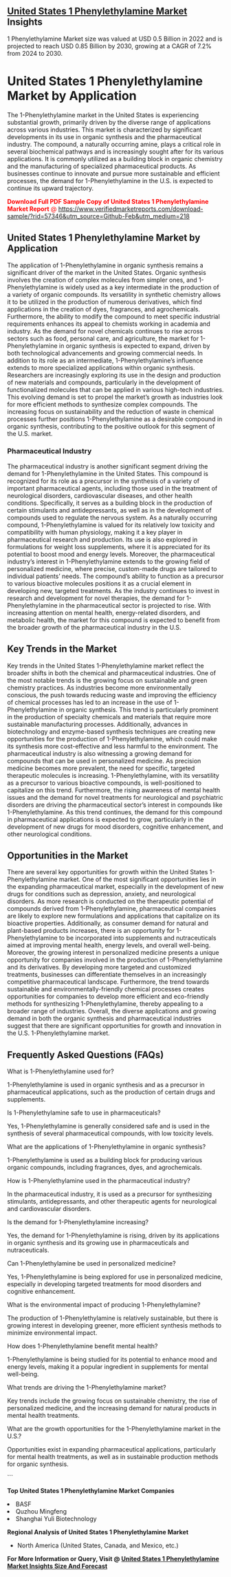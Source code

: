<h2><a href="https://www.verifiedmarketreports.com/download-sample/?rid=57346&amp;utm_source=Github-Feb&amp;utm_medium=218" target="_blank">United States 1 Phenylethylamine Market</a> Insights</h2><p>1 Phenylethylamine Market size was valued at USD 0.5 Billion in 2022 and is projected to reach USD 0.85 Billion by 2030, growing at a CAGR of 7.2% from 2024 to 2030.</p><p> <h1>United States 1 Phenylethylamine Market by Application</h1> <p>The 1-Phenylethylamine market in the United States is experiencing substantial growth, primarily driven by the diverse range of applications across various industries. This market is characterized by significant developments in its use in organic synthesis and the pharmaceutical industry. The compound, a naturally occurring amine, plays a critical role in several biochemical pathways and is increasingly sought after for its various applications. It is commonly utilized as a building block in organic chemistry and the manufacturing of specialized pharmaceutical products. As businesses continue to innovate and pursue more sustainable and efficient processes, the demand for 1-Phenylethylamine in the U.S. is expected to continue its upward trajectory. <p><span class=""><span style="color: #ff0000;"><strong>Download Full PDF Sample Copy of United States 1 Phenylethylamine Market Report</strong> @ </span><a href="https://www.verifiedmarketreports.com/download-sample/?rid=57346&amp;utm_source=Github-Feb&amp;utm_medium=218" target="_blank">https://www.verifiedmarketreports.com/download-sample/?rid=57346&amp;utm_source=Github-Feb&amp;utm_medium=218</a></span></p></p> <h2>United States 1 Phenylethylamine Market by Application</h2> <p>The application of 1-Phenylethylamine in organic synthesis remains a significant driver of the market in the United States. Organic synthesis involves the creation of complex molecules from simpler ones, and 1-Phenylethylamine is widely used as a key intermediate in the production of a variety of organic compounds. Its versatility in synthetic chemistry allows it to be utilized in the production of numerous derivatives, which find applications in the creation of dyes, fragrances, and agrochemicals. Furthermore, the ability to modify the compound to meet specific industrial requirements enhances its appeal to chemists working in academia and industry. As the demand for novel chemicals continues to rise across sectors such as food, personal care, and agriculture, the market for 1-Phenylethylamine in organic synthesis is expected to expand, driven by both technological advancements and growing commercial needs. In addition to its role as an intermediate, 1-Phenylethylamine’s influence extends to more specialized applications within organic synthesis. Researchers are increasingly exploring its use in the design and production of new materials and compounds, particularly in the development of functionalized molecules that can be applied in various high-tech industries. This evolving demand is set to propel the market’s growth as industries look for more efficient methods to synthesize complex compounds. The increasing focus on sustainability and the reduction of waste in chemical processes further positions 1-Phenylethylamine as a desirable compound in organic synthesis, contributing to the positive outlook for this segment of the U.S. market. <h3>Pharmaceutical Industry</h3> <p>The pharmaceutical industry is another significant segment driving the demand for 1-Phenylethylamine in the United States. This compound is recognized for its role as a precursor in the synthesis of a variety of important pharmaceutical agents, including those used in the treatment of neurological disorders, cardiovascular diseases, and other health conditions. Specifically, it serves as a building block in the production of certain stimulants and antidepressants, as well as in the development of compounds used to regulate the nervous system. As a naturally occurring compound, 1-Phenylethylamine is valued for its relatively low toxicity and compatibility with human physiology, making it a key player in pharmaceutical research and production. Its use is also explored in formulations for weight loss supplements, where it is appreciated for its potential to boost mood and energy levels. Moreover, the pharmaceutical industry’s interest in 1-Phenylethylamine extends to the growing field of personalized medicine, where precise, custom-made drugs are tailored to individual patients’ needs. The compound’s ability to function as a precursor to various bioactive molecules positions it as a crucial element in developing new, targeted treatments. As the industry continues to invest in research and development for novel therapies, the demand for 1-Phenylethylamine in the pharmaceutical sector is projected to rise. With increasing attention on mental health, energy-related disorders, and metabolic health, the market for this compound is expected to benefit from the broader growth of the pharmaceutical industry in the U.S. <h2>Key Trends in the Market</h2> <p>Key trends in the United States 1-Phenylethylamine market reflect the broader shifts in both the chemical and pharmaceutical industries. One of the most notable trends is the growing focus on sustainable and green chemistry practices. As industries become more environmentally conscious, the push towards reducing waste and improving the efficiency of chemical processes has led to an increase in the use of 1-Phenylethylamine in organic synthesis. This trend is particularly prominent in the production of specialty chemicals and materials that require more sustainable manufacturing processes. Additionally, advances in biotechnology and enzyme-based synthesis techniques are creating new opportunities for the production of 1-Phenylethylamine, which could make its synthesis more cost-effective and less harmful to the environment. The pharmaceutical industry is also witnessing a growing demand for compounds that can be used in personalized medicine. As precision medicine becomes more prevalent, the need for specific, targeted therapeutic molecules is increasing. 1-Phenylethylamine, with its versatility as a precursor to various bioactive compounds, is well-positioned to capitalize on this trend. Furthermore, the rising awareness of mental health issues and the demand for novel treatments for neurological and psychiatric disorders are driving the pharmaceutical sector’s interest in compounds like 1-Phenylethylamine. As this trend continues, the demand for this compound in pharmaceutical applications is expected to grow, particularly in the development of new drugs for mood disorders, cognitive enhancement, and other neurological conditions. <h2>Opportunities in the Market</h2> <p>There are several key opportunities for growth within the United States 1-Phenylethylamine market. One of the most significant opportunities lies in the expanding pharmaceutical market, especially in the development of new drugs for conditions such as depression, anxiety, and neurological disorders. As more research is conducted on the therapeutic potential of compounds derived from 1-Phenylethylamine, pharmaceutical companies are likely to explore new formulations and applications that capitalize on its bioactive properties. Additionally, as consumer demand for natural and plant-based products increases, there is an opportunity for 1-Phenylethylamine to be incorporated into supplements and nutraceuticals aimed at improving mental health, energy levels, and overall well-being. Moreover, the growing interest in personalized medicine presents a unique opportunity for companies involved in the production of 1-Phenylethylamine and its derivatives. By developing more targeted and customized treatments, businesses can differentiate themselves in an increasingly competitive pharmaceutical landscape. Furthermore, the trend towards sustainable and environmentally-friendly chemical processes creates opportunities for companies to develop more efficient and eco-friendly methods for synthesizing 1-Phenylethylamine, thereby appealing to a broader range of industries. Overall, the diverse applications and growing demand in both the organic synthesis and pharmaceutical industries suggest that there are significant opportunities for growth and innovation in the U.S. 1-Phenylethylamine market. <h2>Frequently Asked Questions (FAQs)</h2> <p>What is 1-Phenylethylamine used for?</p> <p>1-Phenylethylamine is used in organic synthesis and as a precursor in pharmaceutical applications, such as the production of certain drugs and supplements.</p> <p>Is 1-Phenylethylamine safe to use in pharmaceuticals?</p> <p>Yes, 1-Phenylethylamine is generally considered safe and is used in the synthesis of several pharmaceutical compounds, with low toxicity levels.</p> <p>What are the applications of 1-Phenylethylamine in organic synthesis?</p> <p>1-Phenylethylamine is used as a building block for producing various organic compounds, including fragrances, dyes, and agrochemicals.</p> <p>How is 1-Phenylethylamine used in the pharmaceutical industry?</p> <p>In the pharmaceutical industry, it is used as a precursor for synthesizing stimulants, antidepressants, and other therapeutic agents for neurological and cardiovascular disorders.</p> <p>Is the demand for 1-Phenylethylamine increasing?</p> <p>Yes, the demand for 1-Phenylethylamine is rising, driven by its applications in organic synthesis and its growing use in pharmaceuticals and nutraceuticals.</p> <p>Can 1-Phenylethylamine be used in personalized medicine?</p> <p>Yes, 1-Phenylethylamine is being explored for use in personalized medicine, especially in developing targeted treatments for mood disorders and cognitive enhancement.</p> <p>What is the environmental impact of producing 1-Phenylethylamine?</p> <p>The production of 1-Phenylethylamine is relatively sustainable, but there is growing interest in developing greener, more efficient synthesis methods to minimize environmental impact.</p> <p>How does 1-Phenylethylamine benefit mental health?</p> <p>1-Phenylethylamine is being studied for its potential to enhance mood and energy levels, making it a popular ingredient in supplements for mental well-being.</p> <p>What trends are driving the 1-Phenylethylamine market?</p> <p>Key trends include the growing focus on sustainable chemistry, the rise of personalized medicine, and the increasing demand for natural products in mental health treatments.</p> <p>What are the growth opportunities for the 1-Phenylethylamine market in the U.S.?</p> <p>Opportunities exist in expanding pharmaceutical applications, particularly for mental health treatments, as well as in sustainable production methods for organic synthesis.</p> ```</p><p><strong>Top United States 1 Phenylethylamine Market Companies</strong></p><div data-test-id=""><p><li>BASF</li><li> Quzhou Mingfeng</li><li> Shanghai Yuli Biotechnology</li></p><div><strong>Regional Analysis of&nbsp;United States 1 Phenylethylamine Market</strong></div><ul><li dir="ltr"><p dir="ltr">North America&nbsp;(United States, Canada, and Mexico, etc.)</p></li></ul><p><strong>For More Information or Query, Visit @&nbsp;</strong><strong><a href="https://www.verifiedmarketreports.com/product/global-1-phenylethylamine-market-2018-by-manufacturers-regions-type-and-application-forecast-to-2023/?utm_source=Github-Feb&amp;utm_medium=218" target="_blank">United States 1 Phenylethylamine Market Insights Size And Forecast</a></strong></p></div>
